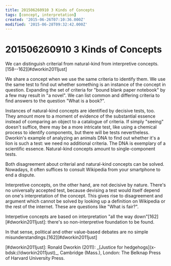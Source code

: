 ```yaml
---
title: 201506260910 3 Kinds of Concepts
tags: [concept, interpretation]
created: '2015-06-26T07:10:36.000Z'
modified: '2015-06-28T09:32:42.000Z'
---
```


# 201506260910 3 Kinds of Concepts

We can distinguish criterial from natural-kind from interpretive concepts.\[158--162\]\[#dworkin2011just\]

We share a concept when we use the same criteria to identify them. We use the same test to find out whether something is an instance of the concept in question. Expanding the set of criteria for "bound blank paper notebook" by a few may result in "a novel". We can list common and differing criteria to find answers to the question "What is a book?".

Instances of natural-kind concepts are identified by decisive tests, too. They amount more to a moment of evidence of the substantial essence instead of comparing an object to a catalogue of criteria. If simply "seeing" doesn't suffice, there may be a more intricate test, like using a chemical process to identify components, but there will be tests nevertheless. Dworkin's example of analyzing an animals DNA to find out whether it's a lion is such a test: we need no additional criteria. The DNA is exemplary of a scientific essence. Natural-kind concepts amount to single-component tests.

Both disagreement about criterial and natural-kind concepts can be solved. Nowadays, it often suffices to consult Wikipedia from your smartphone to end a dispute.

Interpretive concepts, on the other hand, are not decisive by nature. There's no universally accepted test, because devising a test would itself depend on one's interpretation of the concept. This gives rise to disagreement and argument which cannot be solved by looking up a definition on Wikipedia or the rest of the internet. These are questions like "What is fair?".

Interpetive concepts are based on interpretation "all the way down"\[162\]\[#dworkin2011just\]: there's so non-interpretive foundation to be found.

In that sense, political and other value-based debates are no simple misunderstandings.\[162\]\[#dworkin2011just\]

\[#dworkin2011just\]: Ronald Dworkin (2011): \_\[Justice for hedgehogs\](x-bdsk://dworkin2011just)\_, Cambridge (Mass.), London: The Belknap Press of Harvard University Press.
